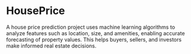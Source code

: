 # HousePrice
A house price prediction project uses machine learning algorithms to analyze features such as location, size, and amenities, enabling accurate forecasting of property values. This helps buyers, sellers, and investors make informed real estate decisions.
